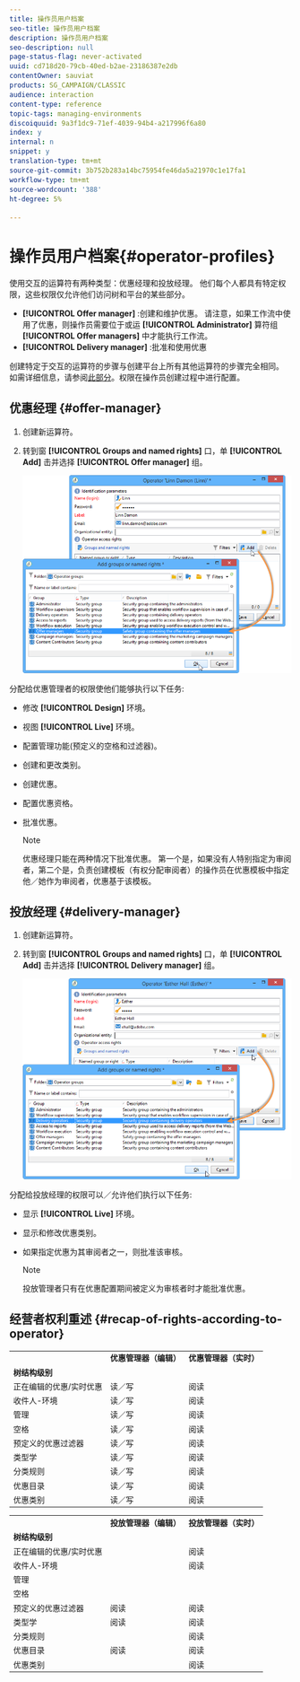 ```yaml
---
title: 操作员用户档案
seo-title: 操作员用户档案
description: 操作员用户档案
seo-description: null
page-status-flag: never-activated
uuid: cd718d20-79cb-40ed-b2ae-23186387e2db
contentOwner: sauviat
products: SG_CAMPAIGN/CLASSIC
audience: interaction
content-type: reference
topic-tags: managing-environments
discoiquuid: 9a3f1dc9-71ef-4039-94b4-a217996f6a80
index: y
internal: n
snippet: y
translation-type: tm+mt
source-git-commit: 3b752b283a14bc75954fe46da5a21970c1e17fa1
workflow-type: tm+mt
source-wordcount: '388'
ht-degree: 5%

---
```



# 操作员用户档案{#operator-profiles}

使用交互的运算符有两种类型：优惠经理和投放经理。 他们每个人都具有特定权限，这些权限仅允许他们访问树和平台的某些部分。

* **[!UICONTROL Offer manager]** :创建和维护优惠。 请注意，如果工作流中使用了优惠，则操作员需要位于或运 **[!UICONTROL Administrator]** 算符组 **[!UICONTROL Offer managers]** 中才能执行工作流。
* **[!UICONTROL Delivery manager]** :批准和使用优惠

创建特定于交互的运算符的步骤与创建平台上所有其他运算符的步骤完全相同。 如需详细信息，请参阅[此部分](../../platform/using/access-management.md#creating-an-operator)。权限在操作员创建过程中进行配置。

## 优惠经理 {#offer-manager}

1. 创建新运算符。
1. 转到窗 **[!UICONTROL Groups and named rights]** 口，单 **[!UICONTROL Add]** 击并选择 **[!UICONTROL Offer manager]** 组。

   ![](assets/offer_operators_create_001.png)

分配给优惠管理者的权限使他们能够执行以下任务:

* 修改 **[!UICONTROL Design]** 环境。
* 视图 **[!UICONTROL Live]** 环境。
* 配置管理功能(预定义的空格和过滤器)。
* 创建和更改类别。
* 创建优惠。
* 配置优惠资格。
* 批准优惠。

   >[!NOTE]
   >
   >优惠经理只能在两种情况下批准优惠。 第一个是，如果没有人特别指定为审阅者，第二个是，负责创建模板（有权分配审阅者）的操作员在优惠模板中指定他／她作为审阅者，优惠基于该模板。

## 投放经理 {#delivery-manager}

1. 创建新运算符。
1. 转到窗 **[!UICONTROL Groups and named rights]** 口，单 **[!UICONTROL Add]** 击并选择 **[!UICONTROL Delivery manager]** 组。

   ![](assets/offer_operators_create_002.png)

分配给投放经理的权限可以／允许他们执行以下任务:

* 显示 **[!UICONTROL Live]** 环境。
* 显示和修改优惠类别。
* 如果指定优惠为其审阅者之一，则批准该审核。

   >[!NOTE]
   >
   >投放管理者只有在优惠配置期间被定义为审核者时才能批准优惠。

## 经营者权利重述 {#recap-of-rights-according-to-operator}

<table> 
 <tbody> 
  <tr> 
   <td> </td> 
   <td> <strong>优惠管理器（编辑）</strong><br /> </td> 
   <td> <strong>优惠管理器（实时）</strong><br /> </td> 
  </tr> 
  <tr> 
   <td> <strong>树结构级别</strong><br /> </td> 
   <td> </td> 
   <td> </td> 
  </tr> 
  <tr> 
   <td> 正在编辑的优惠/实时优惠<br /> </td> 
   <td> 读／写<br /> </td> 
   <td> 阅读<br /> </td> 
  </tr> 
  <tr> 
   <td> 收件人-环境<br /> </td> 
   <td> 读／写<br /> </td> 
   <td> 阅读<br /> </td> 
  </tr> 
  <tr> 
   <td> 管理<br /> </td> 
   <td> 读／写<br /> </td> 
   <td> 阅读<br /> </td> 
  </tr> 
  <tr> 
   <td> 空格<br /> </td> 
   <td> 读／写<br /> </td> 
   <td> 阅读<br /> </td> 
  </tr> 
  <tr> 
   <td> 预定义的优惠过滤器<br /> </td> 
   <td> 读／写<br /> </td> 
   <td> 阅读<br /> </td> 
  </tr> 
  <tr> 
   <td> 类型学<br /> </td> 
   <td> 读／写<br /> </td> 
   <td> 阅读<br /> </td> 
  </tr> 
  <tr> 
   <td> 分类规则<br /> </td> 
   <td> 读／写<br /> </td> 
   <td> 阅读<br /> </td> 
  </tr> 
  <tr> 
   <td> 优惠目录<br /> </td> 
   <td> 读／写<br /> </td> 
   <td> 阅读<br /> </td> 
  </tr> 
  <tr> 
   <td> 优惠类别<br /> </td> 
   <td> 读／写<br /> </td> 
   <td> 阅读<br /> </td> 
  </tr> 
 </tbody> 
</table>

<table> 
 <tbody> 
  <tr> 
   <td> </td> 
   <td> <strong>投放管理器（编辑）</strong><br /> </td> 
   <td> <strong>投放管理器（实时）</strong><br /> </td> 
  </tr> 
  <tr> 
   <td> <strong>树结构级别</strong><br /> </td> 
   <td> </td> 
   <td> </td> 
  </tr> 
  <tr> 
   <td> 正在编辑的优惠/实时优惠<br /> </td> 
   <td> </td> 
   <td> 阅读<br /> </td> 
  </tr> 
  <tr> 
   <td> 收件人-环境<br /> </td> 
   <td> </td> 
   <td> 阅读<br /> </td> 
  </tr> 
  <tr> 
   <td> 管理<br /> </td> 
   <td> </td> 
   <td> </td> 
  </tr> 
  <tr> 
   <td> 空格<br /> </td> 
   <td> </td> 
   <td> </td> 
  </tr> 
  <tr> 
   <td> 预定义的优惠过滤器<br /> </td> 
   <td> 阅读<br /> </td> 
   <td> 阅读<br /> </td> 
  </tr> 
  <tr> 
   <td> 类型学<br /> </td> 
   <td> 阅读<br /> </td> 
   <td> 阅读<br /> </td> 
  </tr> 
  <tr> 
   <td> 分类规则<br /> </td> 
   <td> </td> 
   <td> 阅读<br /> </td> 
  </tr> 
  <tr> 
   <td> 优惠目录<br /> </td> 
   <td> 阅读<br /> </td> 
   <td> 阅读<br /> </td> 
  </tr> 
  <tr> 
   <td> 优惠类别<br /> </td> 
   <td> </td> 
   <td> 阅读<br /> </td> 
  </tr> 
 </tbody> 
</table>


